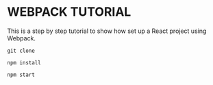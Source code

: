 # WEBPACK TUTORIAL

This is a step by step tutorial to show how set up a React project using Webpack.

```
git clone
```

```
npm install
```

```
npm start 
```
